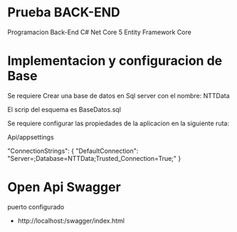 # Prueba BACK-END
Programacion Back-End C# Net Core 5 Entity Framework Core

# Implementacion y configuracion de Base
Se requiere Crear una base de datos en Sql server con el nombre: NTTData

El scrip del esquema es BaseDatos.sql

Se requiere configurar las propiedades de la aplicacion en la siguiente ruta:

Api/appsettings

"ConnectionStrings": {
    "DefaultConnection": "Server=<server></server>;Database=NTTData;Trusted_Connection=True;"
}

# Open Api Swagger
puerto configurado

- http://localhost:<port>/swagger/index.html